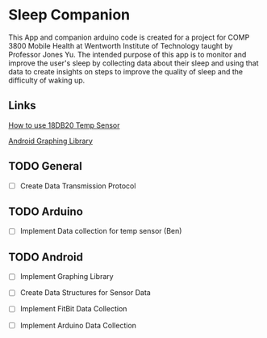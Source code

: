 # Sleep Companion

This App and companion arduino code is created for a project for COMP 3800 Mobile Health at 
Wentworth Institute of Technology taught by Professor Jones Yu. The intended purpose of this app is
 to monitor and improve the user's sleep by collecting data about their sleep and using that data to
  create insights on steps to improve the quality of sleep and the difficulty of waking up.

## Links
[How to use 18DB20 Temp Sensor](https://randomnerdtutorials.com/guide-for-ds18b20-temperature-sensor-with-arduino/)

[Android Graphing Library](https://www.javaworld.com/article/3226733/graphlib-an-open-source-android-library-for-graphs.html)

## TODO General
- [ ] Create Data Transmission Protocol

## TODO Arduino
- [ ] Implement Data collection for temp sensor (Ben)


## TODO Android
- [ ] Implement Graphing Library
- [ ] Create Data Structures for Sensor Data
- [ ] Implement FitBit Data Collection 
- [ ] Implement Arduino Data Collection



